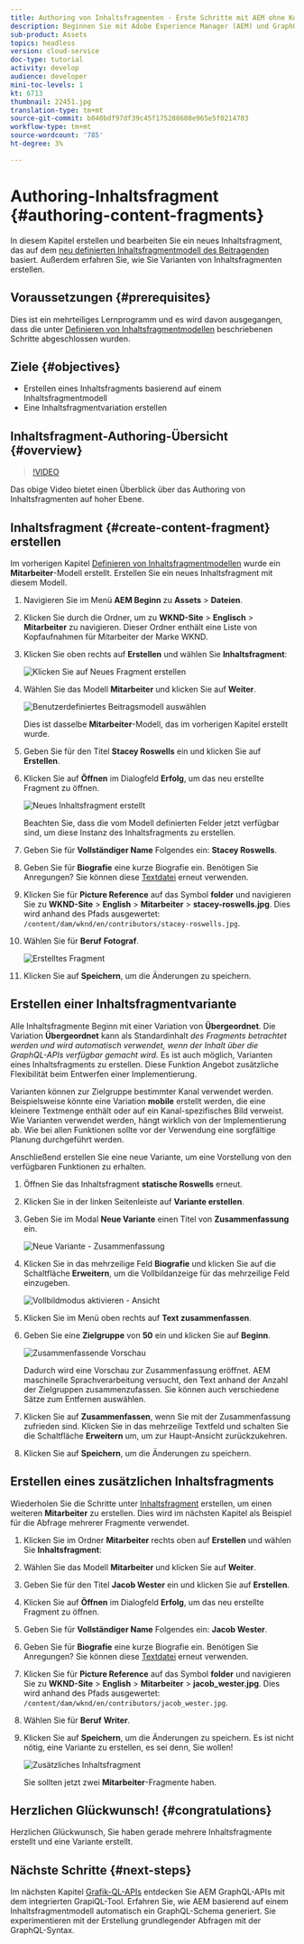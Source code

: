 ```yaml
---
title: Authoring von Inhaltsfragmenten - Erste Schritte mit AEM ohne Kopf - GraphQL
description: Beginnen Sie mit Adobe Experience Manager (AEM) und GraphQL. Erstellen und bearbeiten Sie ein neues Inhaltsfragment, das auf einem Inhaltsfragmentmodell basiert. Erfahren Sie, wie Sie Varianten von Inhaltsfragmenten erstellen.
sub-product: Assets
topics: headless
version: cloud-service
doc-type: tutorial
activity: develop
audience: developer
mini-toc-levels: 1
kt: 6713
thumbnail: 22451.jpg
translation-type: tm+mt
source-git-commit: b040bdf97df39c45f175288608e965e5f0214703
workflow-type: tm+mt
source-wordcount: '785'
ht-degree: 3%

---
```



# Authoring-Inhaltsfragment {#authoring-content-fragments}

In diesem Kapitel erstellen und bearbeiten Sie ein neues Inhaltsfragment, das auf dem [neu definierten Inhaltsfragmentmodell des Beitragenden](./content-fragment-models.md) basiert. Außerdem erfahren Sie, wie Sie Varianten von Inhaltsfragmenten erstellen.

## Voraussetzungen {#prerequisites}

Dies ist ein mehrteiliges Lernprogramm und es wird davon ausgegangen, dass die unter [Definieren von Inhaltsfragmentmodellen](./content-fragment-models.md) beschriebenen Schritte abgeschlossen wurden.

## Ziele {#objectives}

* Erstellen eines Inhaltsfragments basierend auf einem Inhaltsfragmentmodell
* Eine Inhaltsfragmentvariation erstellen

## Inhaltsfragment-Authoring-Übersicht {#overview}

>[!VIDEO](https://video.tv.adobe.com/v/22451/?quality=12&learn=on)

Das obige Video bietet einen Überblick über das Authoring von Inhaltsfragmenten auf hoher Ebene.

## Inhaltsfragment {#create-content-fragment} erstellen

Im vorherigen Kapitel [Definieren von Inhaltsfragmentmodellen](./content-fragment-models.md) wurde ein **Mitarbeiter**-Modell erstellt. Erstellen Sie ein neues Inhaltsfragment mit diesem Modell.

1. Navigieren Sie im Menü **AEM Beginn** zu **Assets** > **Dateien**.
1. Klicken Sie durch die Ordner, um zu **WKND-Site** > **Englisch** > **Mitarbeiter** zu navigieren. Dieser Ordner enthält eine Liste von Kopfaufnahmen für Mitarbeiter der Marke WKND.

1. Klicken Sie oben rechts auf **Erstellen** und wählen Sie **Inhaltsfragment**:

   ![Klicken Sie auf Neues Fragment erstellen](assets/author-content-fragments/create-content-fragment-menu.png)

1. Wählen Sie das Modell **Mitarbeiter** und klicken Sie auf **Weiter**.

   ![Benutzerdefiniertes Beitragsmodell auswählen](assets/author-content-fragments/select-contributor-model.png)

   Dies ist dasselbe **Mitarbeiter**-Modell, das im vorherigen Kapitel erstellt wurde.

1. Geben Sie für den Titel **Stacey Roswells** ein und klicken Sie auf **Erstellen**.
1. Klicken Sie auf **Öffnen** im Dialogfeld **Erfolg**, um das neu erstellte Fragment zu öffnen.

   ![Neues Inhaltsfragment erstellt](assets/author-content-fragments/new-content-fragment.png)

   Beachten Sie, dass die vom Modell definierten Felder jetzt verfügbar sind, um diese Instanz des Inhaltsfragments zu erstellen.

1. Geben Sie für **Vollständiger Name** Folgendes ein: **Stacey Roswells**.
1. Geben Sie für **Biografie** eine kurze Biografie ein. Benötigen Sie Anregungen? Sie können diese [Textdatei](assets/author-content-fragments/stacey-roswells-bio.txt) erneut verwenden.
1. Klicken Sie für **Picture Reference** auf das Symbol **folder** und navigieren Sie zu **WKND-Site** > **English** > **Mitarbeiter** > **stacey-roswells.jpg**. Dies wird anhand des Pfads ausgewertet: `/content/dam/wknd/en/contributors/stacey-roswells.jpg`.
1. Wählen Sie für **Beruf** **Fotograf**.

   ![Erstelltes Fragment](assets/author-content-fragments/stacye-roswell-fragment-authored.png)

1. Klicken Sie auf **Speichern**, um die Änderungen zu speichern.

## Erstellen einer Inhaltsfragmentvariante

Alle Inhaltsfragmente Beginn mit einer Variation von **Übergeordnet**. Die Variation **Übergeordnet** kann als Standardinhalt *des Fragments betrachtet werden und wird automatisch verwendet, wenn der Inhalt über die GraphQL-APIs verfügbar gemacht wird.* Es ist auch möglich, Varianten eines Inhaltsfragments zu erstellen. Diese Funktion Angebot zusätzliche Flexibilität beim Entwerfen einer Implementierung.

Varianten können zur Zielgruppe bestimmter Kanal verwendet werden. Beispielsweise könnte eine Variation **mobile** erstellt werden, die eine kleinere Textmenge enthält oder auf ein Kanal-spezifisches Bild verweist. Wie Varianten verwendet werden, hängt wirklich von der Implementierung ab. Wie bei allen Funktionen sollte vor der Verwendung eine sorgfältige Planung durchgeführt werden.

Anschließend erstellen Sie eine neue Variante, um eine Vorstellung von den verfügbaren Funktionen zu erhalten.

1. Öffnen Sie das Inhaltsfragment **statische Roswells** erneut.
1. Klicken Sie in der linken Seitenleiste auf **Variante erstellen**.
1. Geben Sie im Modal **Neue Variante** einen Titel von **Zusammenfassung** ein.

   ![Neue Variante - Zusammenfassung](assets/author-content-fragments/new-variation-summary.png)

1. Klicken Sie in das mehrzeilige Feld **Biografie** und klicken Sie auf die Schaltfläche **Erweitern**, um die Vollbildanzeige für das mehrzeilige Feld einzugeben.

   ![Vollbildmodus aktivieren - Ansicht](assets/author-content-fragments/enter-full-screen-view.png)

1. Klicken Sie im Menü oben rechts auf **Text zusammenfassen**.

1. Geben Sie eine **Zielgruppe** von **50** ein und klicken Sie auf **Beginn**.

   ![Zusammenfassende Vorschau](assets/author-content-fragments/summarize-text-preview.png)

   Dadurch wird eine Vorschau zur Zusammenfassung eröffnet. AEM maschinelle Sprachverarbeitung versucht, den Text anhand der Anzahl der Zielgruppen zusammenzufassen. Sie können auch verschiedene Sätze zum Entfernen auswählen.

1. Klicken Sie auf **Zusammenfassen**, wenn Sie mit der Zusammenfassung zufrieden sind. Klicken Sie in das mehrzeilige Textfeld und schalten Sie die Schaltfläche **Erweitern** um, um zur Haupt-Ansicht zurückzukehren.

1. Klicken Sie auf **Speichern**, um die Änderungen zu speichern.

## Erstellen eines zusätzlichen Inhaltsfragments

Wiederholen Sie die Schritte unter [Inhaltsfragment](#create-content-fragment) erstellen, um einen weiteren **Mitarbeiter** zu erstellen. Dies wird im nächsten Kapitel als Beispiel für die Abfrage mehrerer Fragmente verwendet.

1. Klicken Sie im Ordner **Mitarbeiter** rechts oben auf **Erstellen** und wählen Sie **Inhaltsfragment**:
1. Wählen Sie das Modell **Mitarbeiter** und klicken Sie auf **Weiter**.
1. Geben Sie für den Titel **Jacob Wester** ein und klicken Sie auf **Erstellen**.
1. Klicken Sie auf **Öffnen** im Dialogfeld **Erfolg**, um das neu erstellte Fragment zu öffnen.
1. Geben Sie für **Vollständiger Name** Folgendes ein: **Jacob Wester**.
1. Geben Sie für **Biografie** eine kurze Biografie ein. Benötigen Sie Anregungen? Sie können diese [Textdatei](assets/author-content-fragments/jacob-wester.txt) erneut verwenden.
1. Klicken Sie für **Picture Reference** auf das Symbol **folder** und navigieren Sie zu **WKND-Site** > **English** > **Mitarbeiter** > **jacob_wester.jpg**. Dies wird anhand des Pfads ausgewertet: `/content/dam/wknd/en/contributors/jacob_wester.jpg`.
1. Wählen Sie für **Beruf** **Writer**.
1. Klicken Sie auf **Speichern**, um die Änderungen zu speichern. Es ist nicht nötig, eine Variante zu erstellen, es sei denn, Sie wollen!

   ![Zusätzliches Inhaltsfragment](assets/author-content-fragments/additional-content-fragment.png)

   Sie sollten jetzt zwei **Mitarbeiter**-Fragmente haben.

## Herzlichen Glückwunsch! {#congratulations}

Herzlichen Glückwunsch, Sie haben gerade mehrere Inhaltsfragmente erstellt und eine Variante erstellt.

## Nächste Schritte {#next-steps}

Im nächsten Kapitel [Grafik-QL-APIs](explore-graphql-api.md) entdecken Sie AEM GraphQL-APIs mit dem integrierten GrapiQL-Tool. Erfahren Sie, wie AEM basierend auf einem Inhaltsfragmentmodell automatisch ein GraphQL-Schema generiert. Sie experimentieren mit der Erstellung grundlegender Abfragen mit der GraphQL-Syntax.